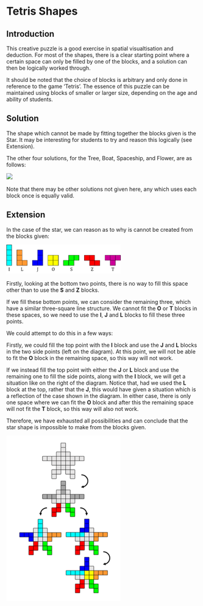 # Tetris Shapes

## Introduction

This creative puzzle is a good exercise in spatial visualtisation and deduction. For most of the
shapes, there is a clear starting point where a certain space can only be filled by one of the
blocks, and a solution can then be logically worked through.

It should be noted that the choice of blocks is arbitrary and only done in reference to the
game ‘Tetris’. The essence of this puzzle can be maintained using blocks of smaller or larger
size, depending on the age and ability of students.

## Solution

The shape which cannot be made by fitting together the blocks given is the Star. It may be
interesting for students to try and reason this logically (see Extension).

The other four solutions, for the Tree, Boat, Spaceship, and Flower, are as follows:

<img src="images/ShapeFilled.png" width=400>

Note that there may be other solutions not given here, any which uses each block once is equally valid.

## Extension

In the case of the star, we can reason as to why is cannot be created from the blocks given:

<img src="../../images/tetris-shapes-1.png" width=300>

Firstly, looking at the bottom two points, there is no way to fill this space other than to use
the **S** and **Z** blocks.

If we fill these bottom points, we can consider the remaining three, which have a similar
three-square line structure. We cannot fit the **O** or **T** blocks in these spaces, so we need to
use the **I**, **J** and **L** blocks to fill these three points.

We could attempt to do this in a few ways:

Firstly, we could fill the top point with the **I** block and use the **J** and **L** blocks in the two side points (left on the diagram). At this point, we will not be able to fit the **O** block in the remaining space, so this way will not work.

If we instead fill the top point with either the **J** or **L** block and use the remaining one to fill the side points, along with the **I** block, we will get a situation like on the right of the
diagram. Notice that, had we used the **L** block at the top, rather that the **J**, this would have
given a situation which is a reflection of the case shown in the diagram. In either case, there
is only one space where we can fit the **O** block and after this the remaining space will not fit
the **T** block, so this way will also not work.

Therefore, we have exhausted all possibilities and can conclude that the star shape is
impossible to make from the blocks given.

<img src="../../images/tetris-shapes-4.png" width=300>
